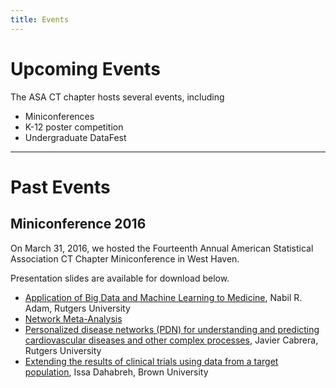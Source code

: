 ```yaml
---
title: Events
---
```


# Upcoming Events

The ASA CT chapter hosts several events, including

* Miniconferences
* K-12 poster competition
* Undergraduate DataFest

-----

# Past Events

## Miniconference 2016

On March 31, 2016, we hosted the Fourteenth Annual American
Statistical Association CT Chapter Miniconference in West Haven.

Presentation slides are available for download below.

* [Application of Big Data and Machine Learning to Medicine](media/Dr.Adam-ASA-CT-presentation.pdf),
  Nabil R. Adam, Rutgers University
* [Network Meta-Analysis](media/Network2.pdf)
* [Personalized disease networks (PDN) for understanding and predicting cardiovascular diseases and other complex processes](media/PDN-JC-Mar-31,-West-Heaven.pdf),
  Javier Cabrera, Rutgers University
* [Extending the results of clinical trials using data from a target population](media/Dahabreh-Mar-31-2016.pdf),
  Issa Dahabreh, Brown University

